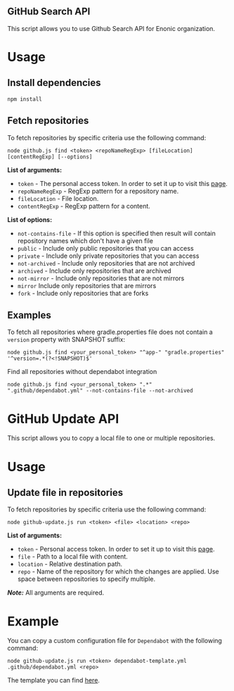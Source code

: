 ## GitHub Search API

This script allows you to use Github Search API for Enonic organization.

# Usage

## Install dependencies

    npm install

## Fetch repositories

To fetch repositories by specific criteria use the following command:

    node github.js find <token> <repoNameRegExp> [fileLocation] [contentRegExp] [--options]

**List of arguments:**

- `token` - The personal access token. In order to set it up to visit this [page](https://github.com/settings/tokens).
- `repoNameRegExp` - RegExp pattern for a repository name.
- `fileLocation` - File location.
- `contentRegExp` - RegExp pattern for a content.

**List of options:**

- `not-contains-file` - If this option is specified then result will contain repository names which don't have a given file
- `public` - Include only public repositories that you can access
- `private` - Include only private repositories that you can access
- `not-archived` - Include only repositories that are not archived
- `archived` - Include only repositories that are archived
- `not-mirror` - Include only repositories that are not mirrors
- `mirror` Include only repositories that are mirrors
- `fork` - Include only repositories that are forks

## Examples

To fetch all repositories where gradle.properties file does not contain a `version` property with SNAPSHOT suffix:

```
node github.js find <your_personal_token> "^app-" "gradle.properties" '^version=.*(?<!SNAPSHOT)$'
```

Find all repositories without dependabot integration

```
node github.js find <your_personal_token> ".*" ".github/dependabot.yml" --not-contains-file --not-archived
```

# GitHub Update API

This script allows you to copy a local file to one or multiple repositories.

# Usage

## Update file in repositories

To fetch repositories by specific criteria use the following command:

    node github-update.js run <token> <file> <location> <repo>

**List of arguments:**

- `token` - Personal access token. In order to set it up to visit this [page](https://github.com/settings/tokens).
- `file` -  Path to a local file with content.
- `location` - Relative destination path.
- `repo` -  Name of the repository for which the changes are applied. Use space between repositories to specify multiple.

**_Note:_** All arguments are required.


# Example

You can copy a custom configuration file for `Dependabot` with the following command:

    node github-update.js run <token> dependabot-template.yml .github/dependabot.yml <repo>

The template you can find [here](https://github.com/enonic/release-tools/blob/master/scripts/dependabot/dependabot-template.yml).
